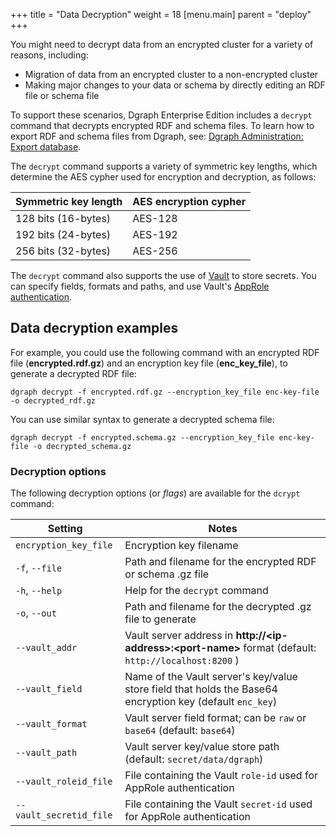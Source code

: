 +++
title = "Data Decryption"
weight = 18
[menu.main]
    parent = "deploy"
+++

You might need to decrypt data from an encrypted cluster for a variety of
reasons, including:

* Migration of data from an encrypted cluster to a non-encrypted cluster
* Making major changes to your data or schema by directly editing an RDF file or
  schema file

To support these scenarios, Dgraph Enterprise Edition includes a `decrypt`
command that decrypts encrypted RDF and schema files. To learn how to export RDF
and schema files from Dgraph, see:
[Dgraph Administration: Export database](https://dgraph.io/docs/deploy/dgraph-administration/#exporting-database).

The `decrypt` command supports a variety of symmetric key lengths, which
determine the AES cypher used for encryption and decryption, as follows:

| Symmetric key length | AES encryption cypher |
|----------------------|-----------------------|
| 128 bits (16-bytes)  |  AES-128              |
| 192 bits (24-bytes)  |  AES-192              |
| 256 bits (32-bytes)  |  AES-256              |

The `decrypt` command also supports the use of
[Vault](https://www.vaultproject.io/) to store secrets. You can specify fields,
formats and paths, and use Vault's
[AppRole authentication](https://www.vaultproject.io/docs/auth/approle.html).

## Data decryption examples 

For example, you could use the following command with an encrypted RDF file
(**encrypted.rdf.gz**) and an encryption key file (**enc_key_file**), to
generate a decrypted RDF file:

```
dgraph decrypt -f encrypted.rdf.gz --encryption_key_file enc-key-file -o decrypted_rdf.gz
```

You can use similar syntax to generate a decrypted schema file:

```
dgraph decrypt -f encrypted.schema.gz --encryption_key_file enc-key-file -o decrypted_schema.gz
```

### Decryption options

The following decryption options (or *flags*) are available for the `dcrypt` command:

| Setting                     | Notes                                                                |
|-----------------------------|----------------------------------------------------------------------|
|`encryption_key_file`        | Encryption key filename                                              |
|`-f`, `--file`               | Path and filename for the encrypted RDF or schema .gz file           |
|`-h`, `--help`               | Help for the `decrypt` command                                           |
|`-o`, `--out`                | Path and filename for the decrypted .gz file to generate              |
|`--vault_addr`               | Vault server address in **http://&lt;ip-address&gt;:&lt;port-name&gt;** format (default: `http://localhost:8200` )               |
|`--vault_field`               | Name of the Vault server's key/value store field that holds the Base64 encryption key (default `enc_key`)                |
|`--vault_format`               | Vault server field format; can be `raw` or `base64` (default: `base64`)                |
|`--vault_path`               | Vault server key/value store path (default: `secret/data/dgraph`)                |
|`--vault_roleid_file`               | File containing the Vault `role-id` used for AppRole authentication                |
|`--vault_secretid_file`               |  File containing the Vault `secret-id` used for AppRole authentication                    |

